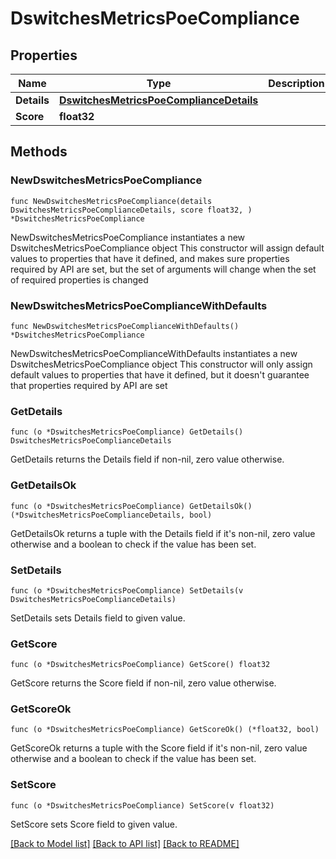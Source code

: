 # DswitchesMetricsPoeCompliance

## Properties

Name | Type | Description | Notes
------------ | ------------- | ------------- | -------------
**Details** | [**DswitchesMetricsPoeComplianceDetails**](DswitchesMetricsPoeComplianceDetails.md) |  | 
**Score** | **float32** |  | 

## Methods

### NewDswitchesMetricsPoeCompliance

`func NewDswitchesMetricsPoeCompliance(details DswitchesMetricsPoeComplianceDetails, score float32, ) *DswitchesMetricsPoeCompliance`

NewDswitchesMetricsPoeCompliance instantiates a new DswitchesMetricsPoeCompliance object
This constructor will assign default values to properties that have it defined,
and makes sure properties required by API are set, but the set of arguments
will change when the set of required properties is changed

### NewDswitchesMetricsPoeComplianceWithDefaults

`func NewDswitchesMetricsPoeComplianceWithDefaults() *DswitchesMetricsPoeCompliance`

NewDswitchesMetricsPoeComplianceWithDefaults instantiates a new DswitchesMetricsPoeCompliance object
This constructor will only assign default values to properties that have it defined,
but it doesn't guarantee that properties required by API are set

### GetDetails

`func (o *DswitchesMetricsPoeCompliance) GetDetails() DswitchesMetricsPoeComplianceDetails`

GetDetails returns the Details field if non-nil, zero value otherwise.

### GetDetailsOk

`func (o *DswitchesMetricsPoeCompliance) GetDetailsOk() (*DswitchesMetricsPoeComplianceDetails, bool)`

GetDetailsOk returns a tuple with the Details field if it's non-nil, zero value otherwise
and a boolean to check if the value has been set.

### SetDetails

`func (o *DswitchesMetricsPoeCompliance) SetDetails(v DswitchesMetricsPoeComplianceDetails)`

SetDetails sets Details field to given value.


### GetScore

`func (o *DswitchesMetricsPoeCompliance) GetScore() float32`

GetScore returns the Score field if non-nil, zero value otherwise.

### GetScoreOk

`func (o *DswitchesMetricsPoeCompliance) GetScoreOk() (*float32, bool)`

GetScoreOk returns a tuple with the Score field if it's non-nil, zero value otherwise
and a boolean to check if the value has been set.

### SetScore

`func (o *DswitchesMetricsPoeCompliance) SetScore(v float32)`

SetScore sets Score field to given value.



[[Back to Model list]](../README.md#documentation-for-models) [[Back to API list]](../README.md#documentation-for-api-endpoints) [[Back to README]](../README.md)


